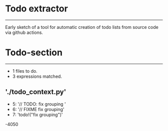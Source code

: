 # Todo extractor
---
Early sketch of a tool for automatic creation of todo lists from source code via github actions. 


# Todo-section
---
- 1 files to do.
- 3 expressions matched.

## './todo_context.py'
- 5: '// TODO: fix grouping '
- 6: '// FIXME fix grouping'
- 7: 'todo!("fix grouping")'

-4050